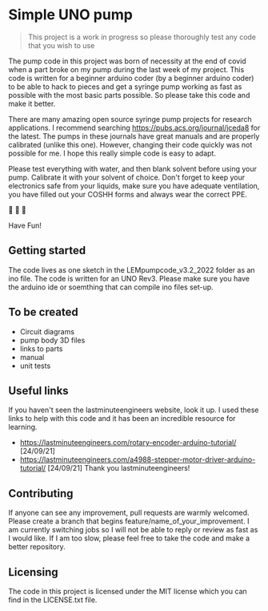 

# Simple UNO pump
> This project is a work in progress so please thoroughly test any code that you wish to use

The pump code in this project was born of necessity at the end of covid when
a part broke on my pump during the last week of my project. This code is written
for a beginner arduino coder (by a beginner arduino coder) to be able to hack
to pieces and get a syringe pump working as fast as possible with the most basic
parts possible. So please take this code and make it better.

There are many amazing open source syringe pump projects for research
applications. I recommend searching https://pubs.acs.org/journal/jceda8 for the
latest. The pumps in these journals have great manuals and are properly
calibrated (unlike this one). However, changing their code quickly was not
possible for me. I hope this really simple code is easy to adapt.


Please test everything with water, and then blank solvent before using your pump.
Calibrate it with your solvent of choice. Don't forget to keep your electronics
safe from your liquids, make sure you have adequate ventilation, you have filled
out your COSHH forms and always wear the correct PPE.

:goggles: :lab_coat: :gloves:

Have Fun!

## Getting started
The code lives as one sketch in the LEMpumpcode_v3.2_2022 folder as an ino file.
The code is written for an UNO Rev3.
Please make sure you have the arduino ide or soemthing that can compile
ino files set-up.

## To be created
- Circuit diagrams
- pump body 3D files
- links to parts
- manual
- unit tests

## Useful links
If you haven't seen the lastminuteengineers website, look it up. I used these
links to help with this code and it has been an incredible resource for learning.
- https://lastminuteengineers.com/rotary-encoder-arduino-tutorial/ [24/09/21]
- https://lastminuteengineers.com/a4988-stepper-motor-driver-arduino-tutorial/ [24/09/21]
Thank you lastminuteengineers!

## Contributing

If anyone can see any improvement, pull requests are warmly welcomed. Please
create a branch that begins feature/name_of_your_improvement. I am currently
switching jobs so I will not be able to reply or review as fast as I would like.
If I am too slow, please feel free to take the code and make a better repository.

## Licensing

The code in this project is licensed under the MIT license which you can find
in the LICENSE.txt file.
